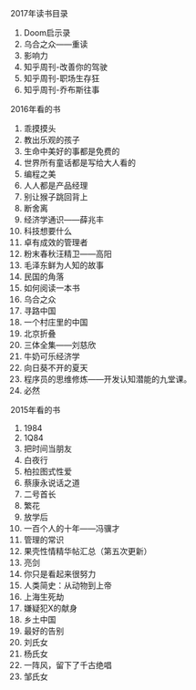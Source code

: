 2017年读书目录

  1. Doom启示录
  2. 乌合之众——重读
  3. 影响力
  4. 知乎周刊-改善你的驾驶
  5. 知乎周刊-职场生存狂
  6. 知乎周刊-乔布斯往事

2016年看的书

  1. 乖摸摸头
  2. 教出乐观的孩子
  3. 生命中美好的事都是免费的
  4. 世界所有童话都是写给大人看的
  5. 编程之美
  6. 人人都是产品经理
  7. 别让猴子跳回背上
  8. 断舍离
  9. 经济学通识——薛兆丰
  10. 科技想要什么
  11. 卓有成效的管理者
  12. 粉末春秋汪精卫——高阳
  13. 毛泽东鲜为人知的故事
  14. 民国的角落
  15. 如何阅读一本书
  16. 乌合之众
  17. 寻路中国
  18. 一个村庄里的中国
  19. 北京折叠
  20. 三体全集——刘慈欣
  21. 牛奶可乐经济学
  22. 向日葵不开的夏天
  23. 程序员的思维修炼——开发认知潜能的九堂课。
  24. 必然


2015年看的书

  1. 1984
  2. 1Q84
  3. 把时间当朋友
  4. 白夜行
  5. 柏拉图式性爱
  6. 蔡康永说话之道
  7. 二号首长
  8. 繁花
  9. 放学后
  10. 一百个人的十年——冯骥才
  11. 管理的常识
  12. 果壳性情精华帖汇总（第五次更新）
  13. 亮剑
  14. 你只是看起来很努力
  15. 人类简史：从动物到上帝
  16. 上海生死劫
  17. 嫌疑犯X的献身
  18. 乡土中国
  19. 最好的告别
  20. 刘氏女
  21. 杨氏女
  22. 一阵风，留下了千古绝唱
  23. 邹氏女
